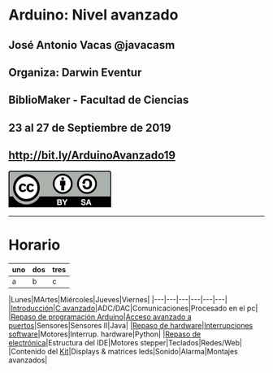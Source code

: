 # Arduino: Nivel avanzado


## José Antonio Vacas @javacasm
## Organiza: Darwin Eventur
## BiblioMaker - Facultad de Ciencias
## 23 al 27 de Septiembre de 2019

## http://bit.ly/ArduinoAvanzado19

![CC](./images/Licencia_CC_peque.png)

* * *

# Horario

|uno|dos|tres
|---|---|---
|a|b|c


|Lunes|MArtes|Miércoles|Jueves|Viernes|
|---|---|---|---|---|---|
|[Introducción](./presentaciones/Arduino%20A.%20-%200.0%20-%20Introducción%20a%20Arduino.pdf)|[C avanzado](./Programación%20avanzada/Arduino%20A.%20-%201.2.3%20-%20Programación%20avanzada-%20C%20avanzado.pdf)|ADC/DAC|Comunicaciones|Procesado en el pc|
|[Repaso de programación Arduino](./Repaso/curso%20arduino%20basico.md)|[Acceso avanzado a puertos](./Programación%20avanzada/Arduino%20A.%20-%201.2.1%20-%20Programación%20avanzada_%20Puertos.pdf)|Sensores|Sensores II|Java|
|[Repaso de hardware](./Repaso/Arduino%20A.%20-%201.1.2%20-%20Introducción_%20Hardware.pdf)|[Interrupciones software](./Programación%20avanzada/Arduino%20A.%20-%201.2.2%20-%20Programación%20avanzada_%20Interrupciones%20Software.pdf)|Motores|Interrup. hardware|Python|
|[Repaso de electrónica](./presentaciones/Introducción%20a%20la%20electrónica.pdf)|Estructura del IDE|Motores stepper|Teclados|Redes/Web|
  |Contenido del [Kit](./Extra/GUIA%20INVENKIT%202016.pdf)|Displays & matrices leds|Sonido|Alarma|Montajes avanzados|
